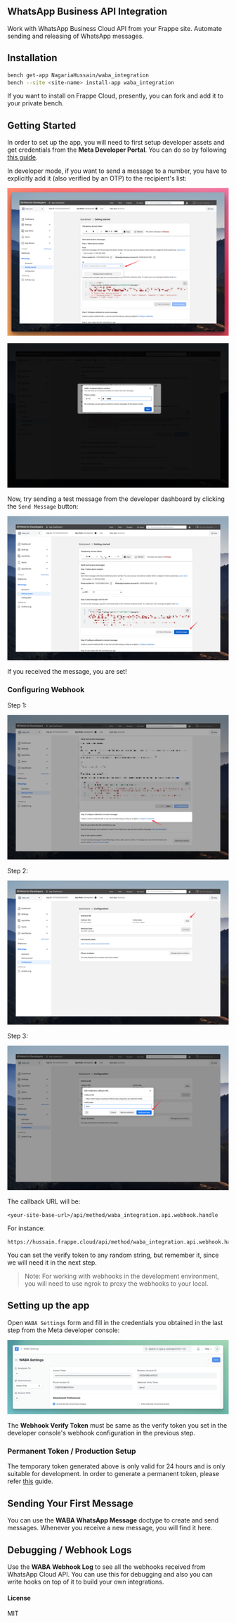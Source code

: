 ## WhatsApp Business API Integration

Work with WhatsApp Business Cloud API from your Frappe site. Automate sending and releasing of WhatsApp messages.

## Installation

```bash
bench get-app NagariaHussain/waba_integration
bench --site <site-name> install-app waba_integration
```

If you want to install on Frappe Cloud, presently, you can fork and add it to your private bench.

## Getting Started

In order to set up the app, you will need to first setup developer assets and get credentials from the **Meta Developer Portal**. You can do so by following [this guide](https://developers.facebook.com/docs/whatsapp/cloud-api/get-started#set-up-developer-assets).

In developer mode, if you want to send a message to a number, you have to explicitly add it (also verified by an OTP) to the recipient's list:

![](images/recipient_to_development_mode.png)

![](images/add_recipient_phone_number.png)

Now, try sending a test message from the developer dashboard by clicking the `Send Message` button:

![](images/api_getting_started.png)

If you received the message, you are set!

### Configuring Webhook

Step 1:

![Alt text](images/configure_webhooks.png)

Step 2:

![Alt text](images/conf_webhook_2.png)

Step 3:

![Alt text](images/conf_webhook_3.png)

The callback URL will be:

```
<your-site-base-url>/api/method/waba_integration.api.webhook.handle
```

For instance:

```
https://hussain.frappe.cloud/api/method/waba_integration.api.webhook.handle
```

You can set the verify token to any random string, but remember it, since we will need it in the next step.

> Note: For working with webhooks in the development environment, you will need to use ngrok to proxy the webhooks to your local.

## Setting up the app

Open `WABA Settings` form and fill in the credentials you obtained in the last step from the Meta developer console:

![Alt text](images/waba_settings.png)

The **Webhook Verify Token** must be same as the verify token you set in the developer console's webhook configuration in the previous step.

### Permanent Token / Production Setup

The temporary token generated above is only valid for 24 hours and is only suitable for development. In order to generate a permanent token, please refer [this](https://developers.facebook.com/docs/whatsapp/business-management-api/get-started#1--acquire-an-access-token-using-a-system-user-or-facebook-login) guide.

## Sending Your First Message

You can use the **WABA WhatsApp Message** doctype to create and send messages. Whenever you receive a new message, you will find it here.

## Debugging / Webhook Logs

Use the **WABA Webhook Log** to see all the webhooks received from WhatsApp Cloud API. You can use this for debugging and also you can write hooks on top of it to build your own integrations.

#### License

MIT
